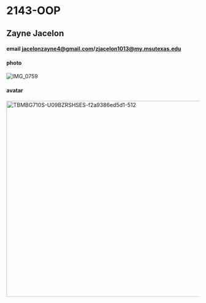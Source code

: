# 2143-OOP
## Zayne Jacelon
#### email jacelonzayne4@gmail.com/zjacelon1013@my.msutexas.edu
#### photo
![IMG_0759](https://github.com/user-attachments/assets/fabb7ba7-e1b8-4a0d-b065-4895733597d5)
#### avatar
<img width="512" height="512" alt="TBMBG710S-U09BZRSHSES-f2a9386ed5d1-512" src="https://github.com/user-attachments/assets/fe5f3c11-f0c9-46d3-a557-279a84f9be7b" />
